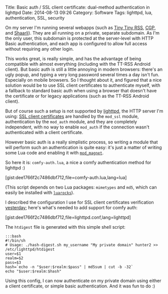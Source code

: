 Title: Basic auth / SSL client certificate: dual-method authentication in lighttpd
Date: 2014-08-13 09:26
Category: Software
Tags: lighttpd, lua, authentication, SSL, security

On my server I'm running several webapps (such as [Tiny Tiny RSS][tt-rss], [CGP][], and [Shaarli][]). They are all
running on a private, separate subdomain. As I'm the only user, this subdomain is protected at the server-level with
HTTP Basic authentication, and each app is configured to allow full access without requiring any other login.

This works great, is really simple, and has the advantage of being compatible with almost everything (including with the
TT-RSS Android client). But basic auth is still a little annoying in modern browsers: there's an ugly popup, and typing
a very long password several times a day isn't fun. Especially on mobile browsers. So I thought about it, and figured
that a nice solution would be to use SSL client certificates to authenticate myself, with a fallback to standard basic
auth when using a browser that doesn't have the certificate or for legacy applications (such as the TT-RSS Android
client).

But of course such a setup is not supported by [lighttpd][], the HTTP server I'm using:
[SSL client certificates][ssl-client] are handled by the `mod_ssl` module, authentication by the `mod_auth` module, and
they are completely independent, with no way to enable `mod_auth` if the connection wasn't authenticated with a client
certificate.

However basic auth is a really simplistic process, so writing a module that will perform such an authentication is quite
easy: it's just a matter of writing some Lua code and enabling it with [`mod_magnet`][mod_magnet].

So here it is: `comfy-auth.lua`, a nice a comfy authentication method for lighttpd :)

[gist:dee1766f2c7486dbf712,file=comfy-auth.lua,lang=lua]

(This script depends on two Lua packages: `mimetypes` and `md5`, which can easily be installed with
[`luarocks`][luarocks]).

I described the configuration I use for SSL client certificates verification [yesterday][ssl-client]; here's what's
needed to add support for comfy auth:

[gist:dee1766f2c7486dbf712,file=lighttpd.conf,lang=lighttpd]

The `htdigest` file is generated with this simple shell script:

    :::bash
    #!/bin/sh
    # Usage: ./hash-digest.sh my_username "My private domain" hunter2 >> /etc/lighttpd/htdigest
    user=$1
    realm=$2
    pass=$3
    hash=`echo -n "$user:$realm:$pass" | md5sum | cut -b -32`
    echo "$user:$realm:$hash"

Using this config, I can now authenticate on my private domain using either a client certificate, or simple
basic authentication. And it was fun to do :)


[CGP]: https://github.com/pommi/CGP/
[Shaarli]: http://sebsauvage.net/wiki/doku.php?id=php:shaarli
[lighttpd]: http://www.lighttpd.net/
[luarocks]: http://luarocks.org/
[mod_magnet]: http://redmine.lighttpd.net/projects/lighttpd/wiki/Docs_ModMagnet
[ssl-client]: /posts/2014/08/12/lighttpd-and-ssl-client-certificates/
[tt-rss]: http://tt-rss.org/redmine/projects/tt-rss/wiki
